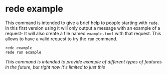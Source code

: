 # rede example

This command is intended to give a brief help to people starting with
`rede`. In this first version using it will only output a message
with an example of a request- It will also create a file named `example.toml`
with that request. This allows to have a valid request to try the `run` command.

```shell
rede example
rede run example
```

_This command is intended to provide example of different types of
features in the future, but right now it's limited to just this_
